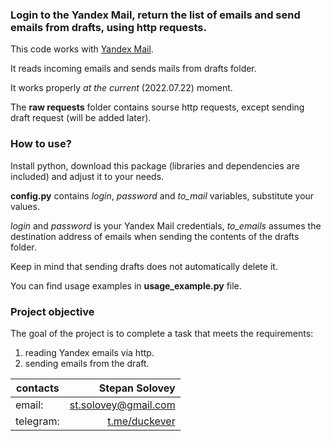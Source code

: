 ### Login to the Yandex Mail, return the list of emails and send emails from drafts, using http requests.

This code works with [Yandex Mail](https://mail.yandex.ru/ "Yandex Mail"). 

It reads incoming emails and sends mails from drafts folder.

It works properly *at the current* (2022.07.22) moment. 

The **raw requests** folder contains sourse http requests, except sending draft request (will be added later).

### How to use?

Install python, download this package (libraries and dependencies are included) and adjust it to your needs.

**config.py** contains *login*, *password* and *to_mail* variables, substitute your values. 

*login* and *password* is your Yandex Mail credentials, *to_emails* assumes the destination address of emails when sending the contents of the drafts folder. 

Keep in mind that sending drafts does not automatically delete it.

You can find usage examples in **usage_example.py** file.

### Project objective

The goal of the project is to complete a task that meets the requirements: 
1. reading Yandex emails via http.
2. sending emails from the draft.

| contacts        | Stepan Solovey |
| ------------- |-------------:| 
| email:      | st.solovey@gmail.com |
| telegram:      | [t.me/duckever](https://t.me/duckever)      |   
